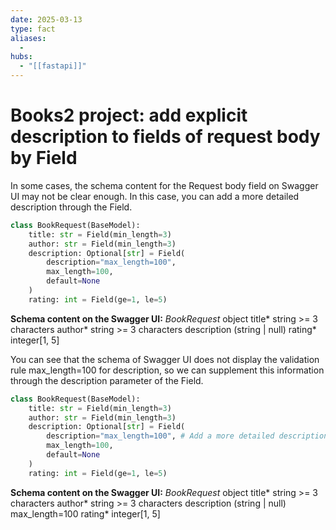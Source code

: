 ```yaml
---
date: 2025-03-13
type: fact
aliases:
  -
hubs:
  - "[[fastapi]]"
---
```


# Books2 project: add explicit description to fields of request body by Field

In some cases, the schema content for the Request body field on Swagger UI may not be clear enough. In this case, you can add a more detailed description through the Field.

```py
class BookRequest(BaseModel):
    title: str = Field(min_length=3)
    author: str = Field(min_length=3)
    description: Optional[str] = Field(
        description="max_length=100",
        max_length=100,
        default=None
    )
    rating: int = Field(ge=1, le=5)
```

**Schema content on the Swagger UI:**
*BookRequest* object
title* string >= 3 characters
author* string >= 3 characters
description  (string | null)
rating* integer\[1, 5]

You can see that the schema of Swagger UI does not display the validation rule max_length=100 for description, so we can supplement this information through the description parameter of the Field.

```py
class BookRequest(BaseModel):
    title: str = Field(min_length=3)
    author: str = Field(min_length=3)
    description: Optional[str] = Field(
        description="max_length=100", # Add a more detailed description
        max_length=100,
        default=None
    )
    rating: int = Field(ge=1, le=5)
```


**Schema content on the Swagger UI:**
*BookRequest* object
title* string >= 3 characters
author* string >= 3 characters
description  (string | null) max_length=100
rating* integer\[1, 5]



